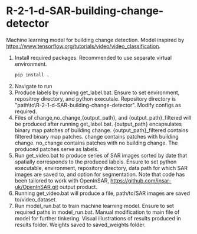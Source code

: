 # R-2-1-d-SAR-building-change-detector
Machine learning model for building change detection. Model inspired by https://www.tensorflow.org/tutorials/video/video_classification.

1. Install required packages. Recommended to use separate virtual environment.
   ```python
   pip install .
2. Navigate to run
3. Produce labels by running get_label.bat. Ensure to set environment, repositroy directory, and python executale. Repository directory is "path\to\R-2-1-d-SAR-building-change-detector". Modify configs as required.
4. Files of change,no_change,{output_path}, and {output_path}_filtered will be produced after running get_label.bat. {output_path} encapsulates binary map patches of building change. {output_path}_filtered contains filtered binary map patches. change contains patches with building change. no_change contains patches with no building change. The produced patches serve as labels.
5. Run get_video.bat to produce series of SAR images sorted by date that spatially corresponds to the produced labels. Ensure to set python executable, environment, repository directory, data path for which SAR images are saved to, and option for segmentation. Note that code has been tailored to work with OpenInSAR, https://github.com/insar-uk/OpenInSAR.git output product.
6. Running get_video.bat will produce a file, path/to/SAR images are saved to/video_dataset.
7. Run model_run.bat to train machine learning model. Ensure to set required paths in model_run.bat. Manual modification to main file of model for further tinkering. Visual illustrations of results produced in results folder. Weights saved to saved_weights folder.
   
